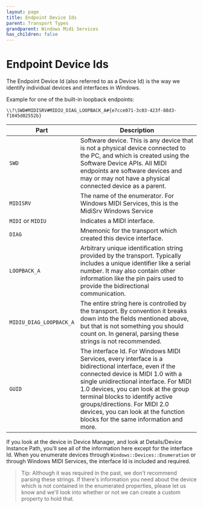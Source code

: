 ```yaml
---
layout: page
title: Endpoint Device Ids
parent: Transport Types
grandparent: Windows Midi Services
has_children: false
---
```


# Endpoint Device Ids

The Endpoint Device Id (also referred to as a Device Id) is the way we identify individual devices and interfaces in Windows. 

Example for one of the built-in loopback endpoints: 

`\\?\SWD#MIDISRV#MIDIU_DIAG_LOOPBACK_A#{e7cce071-3c03-423f-88d3-f1045d02552b}`

| Part | Description |
| ----- | -- |
| `SWD` | Software device. This is any device that is not a physical device connected to the PC, and which is created using the Software Device APIs. All MIDI endpoints are software devices and may or may not have a physical connected device as a parent. |
| `MIDISRV` | The name of the enumerator. For Windows MIDI Services, this is the MidiSrv Windows Service |
| `MIDI` or `MIDIU` | Indicates a MIDI interface. |
| `DIAG` | Mnemonic for the transport which created this device interface. |
| `LOOPBACK_A` | Arbitrary unique identification string provided by the transport. Typically includes a unique identifier like a serial number. It may also contain other information like the pin pairs used to provide the bidirectional communication. |
| `MIDIU_DIAG_LOOPBACK_A` | The entire string here is controlled by the transport. By convention it breaks down into the fields mentioned above, but that is not something you should count on. In general, parsing these strings is not recommended. |
| `GUID` | The interface Id. For Windows MIDI Services, every interface is a bidirectional interface, even if the connected device is MIDI 1.0 with a single unidirectional interface. For MIDI 1.0 devices, you can look at the group terminal blocks to identify active groups/directions. For MIDI 2.0 devices, you can look at the function blocks for the same information and more.|

If you look at the device in Device Manager, and look at Details/Device Instance Path, you'll see all of the information here except for the interface Id. When you enumerate devices through `Windows::Devices::Enumeration` or through Windows MIDI Services, the interface Id is included and required.

> Tip: Although it was required in the past, we don't recommend parsing these strings. If there's information you need about the device which is not contained in the enumerated properties, please let us know and we'll look into whether or not we can create a custom property to hold that.
